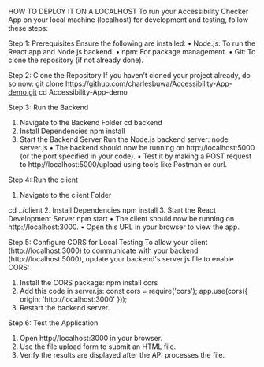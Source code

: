 

HOW TO DEPLOY IT ON A LOCALHOST 
To run your Accessibility Checker App on your local machine (localhost) for development 
and testing, follow these steps: 
 
Step 1: Prerequisites 
Ensure the following are installed: 
• Node.js: To run the React app and Node.js backend. 
• npm: For package management. 
• Git: To clone the repository (if not already done). 
 
Step 2: Clone the Repository 
If you haven’t cloned your project already, do so now: 
git clone https://github.com/charlesbuwa/Accessibility-App-demo.git 
cd Accessibility-App-demo 
 
Step 3: Run the Backend 
1. Navigate to the Backend Folder 
cd backend 
2. Install Dependencies 
npm install 
3. Start the Backend Server 
Run the Node.js backend server: 
node server.js 
• The backend should now be running on http://localhost:5000 (or the port 
specified in your code). 
• Test it by making a POST request to http://localhost:5000/upload using tools 
like Postman or curl. 
 
 
Step 4: Run the client 
1. Navigate to the client Folder 
 
cd ../client 
2. Install Dependencies 
npm install 
3. Start the React Development Server 
npm start 
• The client should now be running on http://localhost:3000. 
• Open this URL in your browser to view the app. 
 
Step 5: Configure CORS for Local Testing 
To allow your client (http://localhost:3000) to communicate with your backend 
(http://localhost:5000), update your backend's server.js file to enable CORS: 
1. Install the CORS package: 
npm install cors 
2. Add this code in server.js: 
const cors = require('cors'); 
app.use(cors({ origin: 'http://localhost:3000' })); 
3. Restart the backend server. 
 
Step 6: Test the Application 
1. Open http://localhost:3000 in your browser. 
2. Use the file upload form to submit an HTML file. 
3. Verify the results are displayed after the API processes the file. 
  
